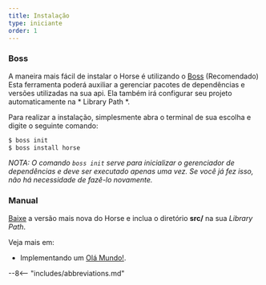 ```yaml
---
title: Instalação
type: iniciante
order: 1
---
```


### Boss

A maneira mais fácil de instalar o Horse é utilizando o [Boss](https://github.com/HashLoad/boss) (Recomendado)
Esta ferramenta poderá auxiliar a gerenciar pacotes de dependências e versões utilizadas na sua api.
Ela também irá configurar seu projeto automaticamente na * Library Path *.

Para realizar a instalação, simplesmente abra o terminal de sua escolha e digite o seguinte comando:

``` bash
$ boss init
$ boss install horse
```

*NOTA: O comando `boss init` serve para inicializar o gerenciador de dependências e deve ser executado apenas uma vez. Se você já fez isso, não há necessidade de fazê-lo novamente.*

### Manual

[Baixe](https://github.com/HashLoad/boss/releases/latest) a versão mais nova do Horse e inclua o diretório __src/__ na sua *Library Path*.

Veja mais em:
  * Implementando um [Olá Mundo!](../hello-world).

--8<-- "includes/abbreviations.md"